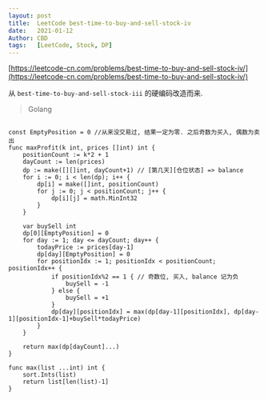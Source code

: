 ```yaml
---
layout: post
title:  LeetCode best-time-to-buy-and-sell-stock-iv
date:   2021-01-12
Author: CBD
tags:   [LeetCode, Stock, DP]
---
```


[https://leetcode-cn.com/problems/best-time-to-buy-and-sell-stock-iv/](https://leetcode-cn.com/problems/best-time-to-buy-and-sell-stock-iv/)

从 `best-time-to-buy-and-sell-stock-iii` 的硬编码改造而来.

> Golang

```golang

const EmptyPosition = 0 //从来没交易过, 结果一定为零. 之后奇数为买入, 偶数为卖出
func maxProfit(k int, prices []int) int {
	positionCount := k*2 + 1
	dayCount := len(prices)
	dp := make([][]int, dayCount+1) // [第几天][仓位状态] => balance
	for i := 0; i < len(dp); i++ {
		dp[i] = make([]int, positionCount)
		for j := 0; j < positionCount; j++ {
			dp[i][j] = math.MinInt32
		}
	}

	var buySell int
	dp[0][EmptyPosition] = 0
	for day := 1; day <= dayCount; day++ {
		todayPrice := prices[day-1]
		dp[day][EmptyPosition] = 0
		for positionIdx := 1; positionIdx < positionCount; positionIdx++ {
			if positionIdx%2 == 1 { // 奇数位, 买入, balance 记为负
				buySell = -1
			} else {
				buySell = +1
			}
			dp[day][positionIdx] = max(dp[day-1][positionIdx], dp[day-1][positionIdx-1]+buySell*todayPrice)
		}
	}

	return max(dp[dayCount]...)
}

func max(list ...int) int {
	sort.Ints(list)
	return list[len(list)-1]
}

```

